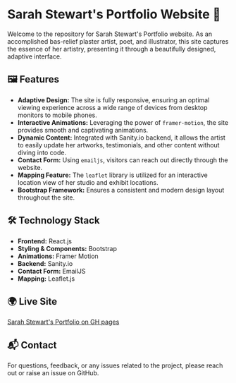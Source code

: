 # Sarah Stewart's Portfolio Website 🎨

Welcome to the repository for Sarah Stewart's Portfolio website. As an accomplished bas-relief plaster artist, poet, and illustrator, this site captures the essence of her artistry, presenting it through a beautifully designed, adaptive interface.

## 🖼 Features

- **Adaptive Design:** The site is fully responsive, ensuring an optimal viewing experience across a wide range of devices from desktop monitors to mobile phones.
- **Interactive Animations:** Leveraging the power of `framer-motion`, the site provides smooth and captivating animations.
- **Dynamic Content:** Integrated with Sanity.io backend, it allows the artist to easily update her artworks, testimonials, and other content without diving into code.
- **Contact Form:** Using `emailjs`, visitors can reach out directly through the website.
- **Mapping Feature:** The `leaflet` library is utilized for an interactive location view of her studio and exhibit locations.
- **Bootstrap Framework:** Ensures a consistent and modern design layout throughout the site.

## 🛠 Technology Stack

- **Frontend:** React.js
- **Styling & Components:** Bootstrap
- **Animations:** Framer Motion
- **Backend:** Sanity.io
- **Contact Form:** EmailJS
- **Mapping:** Leaflet.js

## 🌍 Live Site

[Sarah Stewart's Portfolio on GH pages](https://frontend-guy.github.io/sarah-stewart/)

## 📬 Contact

For questions, feedback, or any issues related to the project, please reach out or raise an issue on GitHub.

